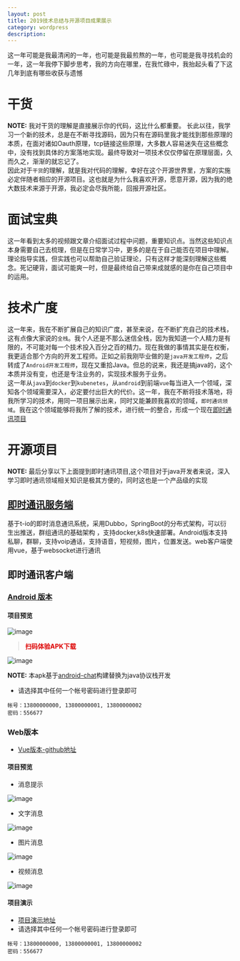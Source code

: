 ```yaml
---
layout: post
title: 2019技术总结与开源项目成果展示
category: wordpress
description: 
---
```


这一年可能是我最清闲的一年，也可能是我最煎熬的一年，也可能是我寻找机会的一年，这一年我停下脚步思考，我的方向在哪里，在我忙碌中，我抬起头看了下这几年到底有哪些收获与遗憾

# 干货
**NOTE:** 我对干货的理解是直接展示你的代码，这比什么都重要。
长此以往，我学习一个新的技术，总是在不断寻找源码，因为只有在源码里我才能找到那些原理的本质，在面对诸如Oauth原理，tcp链接这些原理，大多数人容易迷失在这些概念中，没有找到具体的方案落地实现。最终导致对一项技术仅仅停留在原理层面，久而久之，渐渐的就忘记了。  
因此对于`干货`的理解，就是我对代码的理解，幸好在这个开源世界里，方案的实施必定伴随者相应的开源项目。这也就是为什么我喜欢开源，愿意开源，因为我的绝大数技术来源于开源，我必定会尽我所能，回报开源社区。

# 面试宝典
这一年看到太多的视频跟文章介绍面试过程中问题，重要知识点。当然这些知识点本身需要自己去梳理，但是在日常学习中，更多的是在于自己能否在项目中理解。理论指导实践，但实践也可以帮助自己验证理论，只有这样才能深刻理解这些概念。死记硬背，面试可能爽一时，但是最终给自己带来成就感的是你在自己项目中的运用。

# 技术广度

这一年来，我在不断扩展自己的知识广度，甚至来说，在不断扩充自己的技术栈，这有点像大家说的`全栈`。我个人还是不那么迷信全栈，因为我知道一个人精力是有限的，不可能对每一个技术投入百分之百的精力。现在我做的事情其实是在权衡，我更适合那个方向的开发工程师。正如之前我刚毕业做的是`java开发工程师`，之后转成了`Android开发工程师`，现在又重拾Java。但总的说来，我还是搞java的，这个本质并没有变，也还是专注业务的，实现技术服务于业务。  
  这一年从`java`到`docker`到`kubenetes`，从`android`到前端`vue`每当进入一个领域，深知各个领域需要深入，必定要付出巨大的代价。这一年，我在不断将技术落地，将我所学习的技术，用同一项目展示出来，同时又能兼顾我喜欢的领域，`即时通讯领域`。我在这个领域能够将我所了解的技术，进行统一的整合，形成一个现在[即时通讯项目](https://github.com/comsince/universe-push)


# 开源项目

**NOTE:** 最后分享以下上面提到即时通讯项目,这个项目对于java开发者来说，深入学习即时通讯领域相关知识是极其方便的，同时这也是一个产品级的实现

## [即时通讯服务端](https://github.com/comsince/universe_push)
基于t-io的即时消息通讯系统，采用Dubbo，SpringBoot的分布式架构，可以衍生出推送，群组通讯的基础架构 ，支持docker,k8s快速部署。Android版本支持私聊，群聊，支持voip通话，支持语音，短视频，图片，位置发送。web客户端使用vue，基于websocket进行通讯
## 即时通讯客户端
### [Android 版本](https://github.com/comsince/android-chat)

#### 项目预览
![image](/images/opensource/chat-show.gif)

> __<font color="#dd0000">扫码体验APK下载</font>__

![image](/images/opensource/qr-chat.png)

**NOTE:** 本apk基于[android-chat](https://github.com/comsince/android-chat)构建替换为java协议栈开发
* 请选择其中任何一个帐号密码进行登录即可

```properties
帐号：13800000000, 13800000001, 13800000002
密码：556677
```
### Web版本
* [Vue版本-github地址](https://github.com/comsince/vue-chat)

#### 项目预览
* 消息提示

![image](/images/wordpress//vue-chat-unread.png)

* 文字消息

![image](/images/wordpress//vue-chat.png)

* 图片消息

![image](/images/wordpress//vue-chat-pic.png)

* 视频消息

![image](/images/wordpress//vue-chat-video.png)

#### 项目演示
* [项目演示地址](http://www.comsince.cn/chat/index.html)
* 请选择其中任何一个帐号密码进行登录即可
```properties
帐号：13800000000, 13800000001, 13800000002
密码：556677
```

